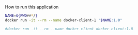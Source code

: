 How to run this application

```bash
NAME=${PWD##*/}
docker run -it --rm --name docker-client-1 "$NAME:1.0"

#docker run -it --rm --name docker-client docker-client:1.0
```